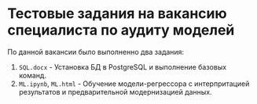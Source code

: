 # Тестовые задания на вакансию специалиста по аудиту моделей
По данной вакансии было выполненно два задания:
1. `SQL.docx` - Установка БД в PostgreSQL и выполнение базовых команд.
2. `ML.ipynb`, `ML.html` - Обучение модели-регрессора с интерпритацией результатов и предварительной модернизацией данных.